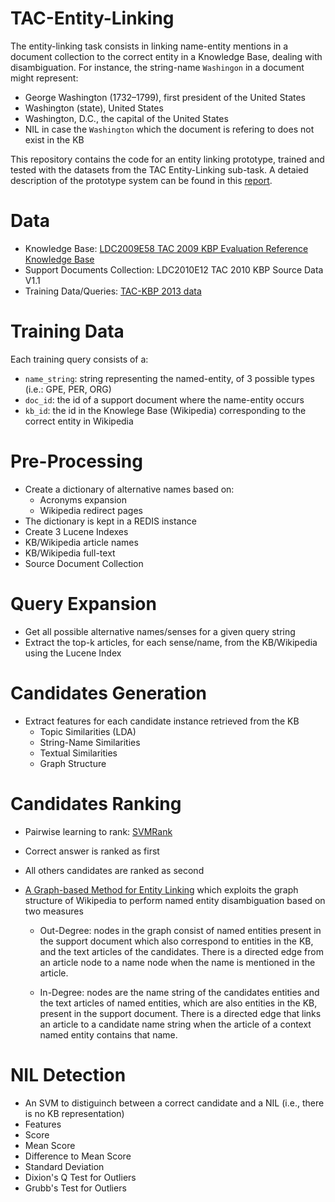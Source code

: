# TAC-Entity-Linking

The entity-linking task consists in linking name-entity mentions in a document collection to the correct entity in a Knowledge Base, dealing with disambiguation. For instance, the string-name `Washingon` in a document might represent:

- George Washington (1732–1799), first president of the United States
- Washington (state), United States
- Washington, D.C., the capital of the United States
- NIL in case the `Washington` which the document is refering to does not exist in the KB

This repository contains the code for an entity linking prototype, trained and tested with the datasets from the TAC Entity-Linking sub-task. A detaied description of the prototype system can be found in this [report](dsbatista-projecto_RI.pdf).


Data
====
- Knowledge Base: [LDC2009E58 TAC 2009 KBP Evaluation Reference Knowledge Base](https://catalog.ldc.upenn.edu/docs/LDC2014T16/README.txt)
- Support Documents Collection: LDC2010E12 TAC 2010 KBP Source Data V1.1
- Training Data/Queries: [TAC-KBP 2013 data](http://tac.nist.gov/2013/KBP/data.html)



Training Data
=============

Each training query consists of a:
- `name_string`: string representing the named-entity, of 3 possible types (i.e.: GPE, PER, ORG)
- `doc_id`: the id of a support document where the name-entity occurs
- `kb_id`: the id in the Knowlege Base (Wikipedia) corresponding to the correct entity in Wikipedia

Pre-Processing
==============
- Create a dictionary of alternative names based on:
  - Acronyms expansion
  - Wikipedia redirect pages
- The dictionary is kept in a REDIS instance
- Create 3 Lucene Indexes
 - KB/Wikipedia article names
 - KB/Wikipedia full-text
 - Source Document Collection


Query Expansion
===============
- Get all possible alternative names/senses for a given query string
- Extract the top-k articles, for each sense/name, from the KB/Wikipedia using the Lucene Index


Candidates Generation
=====================
- Extract features for each candidate instance retrieved from the KB
  - Topic Similarities (LDA)
  - String-Name Similarities
  - Textual Similarities
  - Graph Structure


Candidates Ranking
==================
- Pairwise learning to rank: [SVMRank](https://www.cs.cornell.edu/people/tj/svm_light/svm_rank.html)
 - Correct answer is ranked as first
 - All others candidates are ranked as second
- [A Graph-based Method for Entity Linking](http://www.aclweb.org/anthology/I11-1113) which exploits the graph structure of Wikipedia to perform named entity disambiguation based on two measures
    
  - Out-Degree: nodes in the graph consist of named entities present in the support document which also correspond to entities in the KB, and the text articles of the candidates. There is a directed edge from an article node to a name node when the name is mentioned in the article.

  - In-Degree: nodes are the name string of the candidates entities and the text articles of named entities, which are also entities in the KB, present in the support document. There is a directed edge that links an article to a candidate name string when the article of a context named entity contains that name.


NIL Detection
=============
- An SVM to distiguinch between a correct candidate and a NIL (i.e., there is no KB representation)
- Features
 - Score
 - Mean Score
 - Difference to Mean Score
 - Standard Deviation
 - Dixion's Q Test for Outliers
 - Grubb's Test for Outliers
